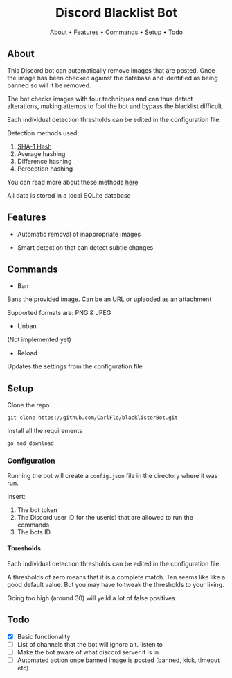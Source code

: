 <h1 align="center">
  Discord Blacklist Bot
</h1>

<p align="center">
  <a href="#about">About</a>
  •
  <a href="#features">Features</a>
  •
  <a href="#commands">Commands</a>
  •
  <a href="#setup">Setup</a>
  •
  <a href="#todo">Todo</a>
</p>

## About

This Discord bot can automatically remove images that are posted.
Once the image has been checked against the database and identified as being banned so will it be removed.

The bot checks images with four techniques and can thus detect alterations, making attemps to fool the bot and bypass the blacklist difficult.

Each individual detection thresholds can be edited in the configuration file.

Detection methods used:
1. [SHA-1 Hash](https://en.wikipedia.org/wiki/SHA-1)
2. Average hashing
3. Difference hashing
4. Perception hashing

You can read more about these methods [here](https://www.hackerfactor.com/blog/index.php?/archives/432-Looks-Like-It.html)

All data is stored in a local SQLite database

## Features

* Automatic removal of inappropriate images

* Smart detection that can detect subtle changes

## Commands

* Ban

Bans the provided image. Can be an URL or uplaoded as an attachment

Supported formats are: PNG & JPEG

* Unban 

(Not implemented yet)

* Reload

Updates the settings from the configuration file

## Setup

Clone the repo

```
git clone https://github.com/CarlFlo/blacklisterBot.git
```

Install all the requirements

```
go mod download
```

### Configuration

Running the bot will create a `config.json` file in the directory where it was run.

Insert:
1. The bot token
2. The Discord user ID for the user(s) that are allowed to run the commands
3. The bots ID

#### Thresholds
Each individual detection thresholds can be edited in the configuration file.

A thresholds of zero means that it is a complete match. Ten seems like like a good default value.
But you may have to tweak the thresholds to your liking.

Going too high (around 30) will yeild a lot of false positives.

## Todo

- [X] Basic functionality
- [ ] List of channels that the bot will ignore alt. listen to
- [ ] Make the bot aware of what discord server it is in
- [ ] Automated action once banned image is posted (banned, kick, timeout etc)